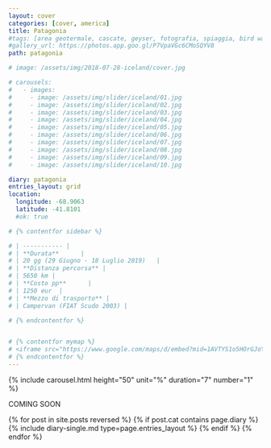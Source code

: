 ```yaml
---
layout: cover
categories: [cover, america]
title: Patagonia
#tags: [area geotermale, cascate, geyser, fotografia, spiaggia, bird watching, ghiacciaio, scogliere, fiordi]
#gallery_url: https://photos.app.goo.gl/P7VpaVGc6CMoSQYV8
path: patagonia

# image: /assets/img/2018-07-28-iceland/cover.jpg

# carousels:
#   - images: 
#     - image: /assets/img/slider/iceland/01.jpg
#     - image: /assets/img/slider/iceland/02.jpg
#     - image: /assets/img/slider/iceland/03.jpg
#     - image: /assets/img/slider/iceland/04.jpg
#     - image: /assets/img/slider/iceland/05.jpg
#     - image: /assets/img/slider/iceland/06.jpg
#     - image: /assets/img/slider/iceland/07.jpg
#     - image: /assets/img/slider/iceland/08.jpg
#     - image: /assets/img/slider/iceland/09.jpg
#     - image: /assets/img/slider/iceland/10.jpg

diary: patagonia
entries_layout: grid
location:
  longitude: -68.9063
  latitude: -41.8101
  #ok: true

# {% contentfor sidebar %}

# | ----------- |
# | **Durata**      |
# | 20 gg (29 Giugno - 18 Luglio 2019)   |
# | **Distanza percorsa** |
# | 5650 km |
# | **Costo pp**      |
# | 1250 eur  |
# | **Mezzo di trasporto** |
# | Campervan (FIAT Scudo 2003) |

# {% endcontentfor %}


# {% contentfor mymap %}
# <iframe src="https://www.google.com/maps/d/embed?mid=1AVTYS1o5HOrGJoYhK8TJbPP7c07xYo--&ehbc=2E312F" width="640" height="480"></iframe>
# {% endcontentfor %}
---
```



{% include carousel.html height="50" unit="%" duration="7" number="1" %}

COMING SOON

<div class="entries-{{ page.entries_layout }}">
  {% for post in site.posts reversed %}
    {% if post.cat contains page.diary %}
      {% include diary-single.md type=page.entries_layout %}
    {% endif %}
  {% endfor %}
</div>
